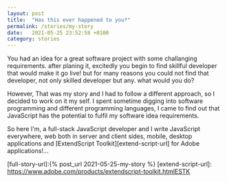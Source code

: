 ```yaml
---
layout: post
title:  "Has this ever happened to you?"
permalink: /stories/my-story
date:   2021-05-25 23:52:58 +0100
category: stories
---
```


You had an idea for a great software project with some challanging requirements. after planing it, excitedly you begin to find skillful developer that would make it go live!
but for many reasons you could not find that developer, not only skilled developer but any.
what would you do?

However, That was my story and I had to follow a different approach, so I decided to work on it my self.
I spent sometime digging into software programming and different programming languages,
I came to find out that JavaScript has the potential to fulfil my software idea requirements. 

So here I'm, a full-stack JavaScript developer and I write JavaScript everywhere, web both in server and client sides, mobile, desktop applications and [ExtendScript Toolkit][extend-script-url] for Adobe applications!...
<!-- [read full story][full-story-url]-->
<!--end_excerpt-->

[full-story-url]:{% post_url 2021-05-25-my-story %}
[extend-script-url]: https://www.adobe.com/products/extendscript-toolkit.htmlESTK
